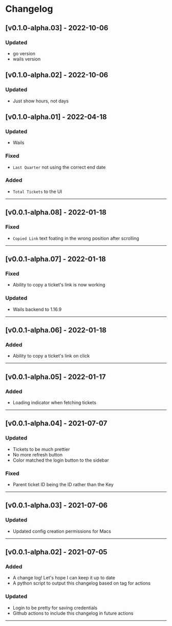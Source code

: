 # Changelog
## [v0.1.0-alpha.03] - 2022-10-06
### Updated
- go version
- wails version
## [v0.1.0-alpha.02] - 2022-10-06
### Updated
- Just show hours, not days
## [v0.1.0-alpha.01] - 2022-04-18
### Updated
- Wails
### Fixed
- `Last Quarter` not using the correct end date
### Added
- `Total Tickets` to the UI
---
## [v0.0.1-alpha.08] - 2022-01-18
### Fixed
- `Copied Link` text foating in the wrong position after scrolling
---
## [v0.0.1-alpha.07] - 2022-01-18
### Fixed
- Ability to copy a ticket's link is now working
### Updated
- Wails backend to 1.16.9
---
## [v0.0.1-alpha.06] - 2022-01-18
### Added
- Ability to copy a ticket's link on click
---
## [v0.0.1-alpha.05] - 2022-01-17
### Added
- Loading indicator when fetching tickets
---
## [v0.0.1-alpha.04] - 2021-07-07
### Updated
- Tickets to be much prettier
- No more refresh button
- Color matched the login button to the sidebar
### Fixed
- Parent ticket ID being the ID rather than the Key
---
## [v0.0.1-alpha.03] - 2021-07-06
### Updated
- Updated config creation permissions for Macs
---
## [v0.0.1-alpha.02] - 2021-07-05
### Added
- A change log! Let's hope I can keep it up to date
- A python script to output this changelog based on tag for actions
### Updated
- Login to be pretty for saving credentials
- Github actions to include this changelog in future actions
---
